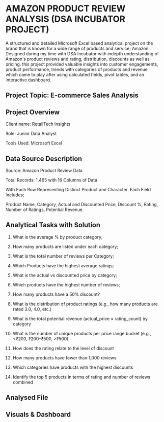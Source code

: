 # AMAZON PRODUCT REVIEW ANALYSIS (DSA INCUBATOR PROJECT)
A structured and detailed Microsoft Excel based analytical project on the brand that is known for a wide range of products and service; Amazon. Designed during my time with DSA Incubator with indepth understanding of Amazon's product reviews and rating, distribution, discounts as well as pricing. this project provided valuable insights into customer engagements, product performance, trends with categories of products and revenue which came to play after using calculated fields, pivot tables,   and an interactive dashboard.
## Project Topic: E-commerce Sales Analysis
## Project Overview
Client name: RetailTech Insights

Role: Junior Data Analyst

Tools Used: Microsoft Excel

## Data Source Description
Source: Amazon Product Review Data

Total Records: 1,465 with 16 Columns of Data

With Each Row Representing Distinct Product and Character. Each Field Includes;

Product Name,
Category,
Actual and Discounted Price,
Discount %,
Rating,
Number of Ratings,
Potential Revenue.

## Analytical Tasks with Solution
1. What is the average % by product category;

2. How many products are listed under each category;

3. What is the total number of reviews per Category;

4. Which Products have the highest average ratings;

5. What is the actual vs discounted price by category;

6. Which products have the highest number of reviews;

7. How many products have a 50% discount?

8. What is the distribution of product ratings (e.g., how many products are rated 3.0, 
4.0, etc.)
   
9. What is the total potential revenue (actual_price × rating_count) by category

10. What is the number of unique products per price range bucket (e.g., <₹200, 
₹200–₹500, >₹500)

11. How does the rating relate to the level of discount

12. How many products have fewer than 1,000 reviews

13. Which categories have products with the highest discounts

14. Identify the top 5 products in terms of rating and number of reviews combined

## Analysed File
## Visuals & Dashboard


